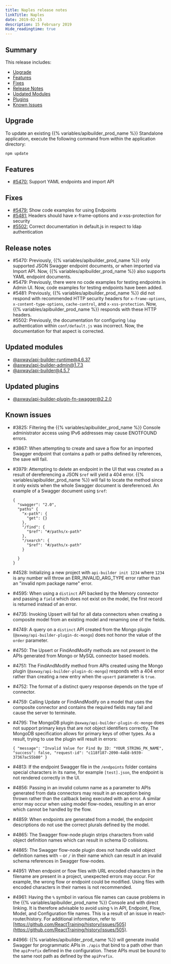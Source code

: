 ```yaml
---
title: Naples release notes
linkTitle: Naples
date: 2019-02-15
description: 15 February 2019
Hide_readingtime: true
---
```


## Summary

This release includes:

* [Upgrade](#upgrade)
* [Features](#features)
* [Fixes](#fixes)
* [Release Notes](#release-notes)
* [Updated Modules](#updated-modules)
* [Plugins](#updated-plugins)
* [Known Issues](#known-issues)

## Upgrade

To update an existing {{% variables/apibuilder_prod_name %}} Standalone application, execute the following command from within the application directory:

```bash
npm update
```

## Features

* [#5470:](#5470) Support YAML endpoints and import API

## Fixes

* [#5479:](#5479) Show code examples for using Endpoints
* [#5481:](#5481) Headers should have x-frame-options and x-xss-protection for security
* [#5502:](#5502) Correct documentation in default.js in respect to ldap authentication

## Release notes

* #5470: Previously, {{% variables/apibuilder_prod_name %}} only supported JSON Swagger endpoint documents, or when imported via Import API. Now, {{% variables/apibuilder_prod_name %}} also supports YAML endpoint documents.
* #5479: Previously, there were no code examples for testing endpoints in Admin UI. Now, code examples for testing endpoints have been added.
* #5481: Previously, {{% variables/apibuilder_prod_name %}} did not respond with recommended HTTP security headers for `x-frame-options`, `x-content-type-options`, `cache-control`, and `x-xss-protection`. Now, {{% variables/apibuilder_prod_name %}} responds with these HTTP headers.
* #5502: Previously, the documentation for configuring `ldap` authentication within `conf/default.js` was incorrect. Now, the documentation for that aspect is corrected.

## Updated modules

* [@axway/api-builder-runtime@4.6.37](https://www.npmjs.com/package/@axway/api-builder-runtime/v/4.6.37)
* [@axway/api-builder-admin@1.7.3](https://www.npmjs.com/package/@axway/api-builder-admin/v/1.7.3)
* [@axway/api-builder@4.5.7](https://www.npmjs.com/package/@axway/api-builder/v/4.5.7)

## Updated plugins

* [@axway/api-builder-plugin-fn-swagger@2.2.0](https://www.npmjs.com/package/@axway/api-builder-plugin-fn-swagger/v/2.2.0)

## Known issues

* #3825: Filtering the {{% variables/apibuilder_prod_name %}} Console administrator access using IPv6 addresses may cause ENOTFOUND errors.
* #3867: When attempting to create and save a flow for an imported Swagger endpoint that contains a path or paths defined by references, the save will fail.
* #3979: Attempting to delete an endpoint in the UI that was created as a result of dereferencing a JSON `$ref` will yield a 404 error. {{% variables/apibuilder_prod_name %}} will fail to locate the method since it only exists when the whole Swagger document is dereferenced. An example of a Swagger document using `$ref`:

    ```
    {
      "swagger": "2.0",
      "paths" {
        "x-path": {
          "get": {}
        },
        "/find": {
          "$ref": "#/paths/x-path"
        },
        "/search": {
          "$ref": "#/paths/x-path"
        }

      }
    }
    ```
* #4528: Initializing a new project with `api-builder init 1234` where `1234` is any number will throw an ERR_INVALID_ARG_TYPE error rather than an "invalid npm package name" error.
* #4595: When using a `distinct` API backed by the Memory connector and passing a `field` which does not exist on the model, the first record is returned instead of an error.
* #4735: Invoking Upsert will fail for all data connectors when creating a composite model from an existing model and renaming one of the fields.
* #4749: A query on a `distinct` API created from the Mongo plugin (`@axway/api-builder-plugin-dc-mongo`) does not honor the value of the `order` parameter.
* #4750: The Upsert or FindAndModify methods are not present in the APIs generated from Mongo or MySQL connector based models.
* #4751: The FindAndModify method from APIs created using the Mongo plugin (`@axway/api-builder-plugin-dc-mongo`) responds with a 404 error rather than creating a new entry when the `upsert` parameter is `true`.
* #4752: The format of a distinct query response depends on the type of connector.
* #4759: Calling Update or FindAndModify on a model that uses the composite connector and contains the required fields may fail and cause the server to terminate.
* #4795: The MongoDB plugin `@axway/api-builder-plugin-dc-mongo` does not support primary keys that are not object identifiers correctly. The MongoDB specification allows for primary keys of other types. As a result, trying to use the plugin will result in errors:

    ```
    { "message": "Invalid Value for Find By ID: "YOUR_STRING_PK_NAME", "success": false, "request-id": "c118f187-2090-4a68-b939-37367ac55b80" }
    ```
* #4813: If the endpoint Swagger file in the `/endpoints` folder contains special characters in its name, for example `[test].json`, the endpoint is not rendered correctly in the UI.
* #4856: Passing in an invalid column name as a parameter to APIs generated from data connectors may result in an exception being thrown rather than the callback being executed with an error. A similar error may occur when using model flow-nodes, resulting in an error which cannot be handled by the flow.
* #4859: When endpoints are generated from a model, the endpoint descriptions do not use the correct plurals defined by the model.
* #4865: The Swagger flow-node plugin strips characters from valid object definition names which can result in schema ID collisions.
* #4865: The Swagger flow-node plugin does not handle valid object definition names with `~` or `/` in their name which can result in an invalid schema references in Swagger flow-nodes.
* #4951: When endpoint or flow files with URL encoded characters in the filename are present in a project, unexpected errors may occur. For example, the wrong flow or endpoint could be modified. Using files with encoded characters in their names is not recommended.
* #4961: Having the `%` symbol in various file names can cause problems in the {{% variables/apibuilder_prod_name %}} Console and with direct linking. It is therefore advisable to avoid using `%` in API, Endpoint, Flow, Model, and Configuration file names. This is a result of an issue in react-router/history. For additional information, refer to [https://github.com/ReactTraining/history/issues/505](https://github.com/ReactTraining/history/issues/505).
* #4966: {{% variables/apibuilder_prod_name %}} will generate invalid Swagger for programmatic APIs in `./apis` that bind to a path other than the `apiPrefix` defined in the configuration. These APIs must be bound to the same root path as defined by the `apiPrefix`.
